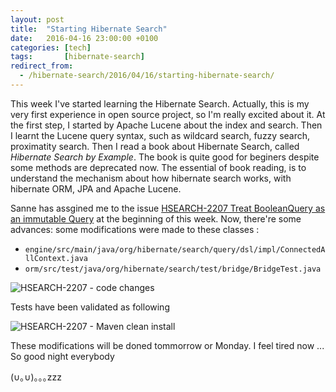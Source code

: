 ```yaml
---
layout: post
title:  "Starting Hibernate Search"
date:   2016-04-16 23:00:00 +0100
categories: [tech]
tags:       [hibernate-search]
redirect_from:
  - /hibernate-search/2016/04/16/starting-hibernate-search/
---
```



This week I've started learning the Hibernate Search. Actually, this is my
very first experience in open source project, so I'm really excited about it.
At the first step, I started by Apache Lucene about the index and search.
Then I learnt the Lucene query syntax, such as wildcard search, fuzzy search,
proximatity search. Then I read a book about Hibernate Search, called 
_Hibernate Search by Example_. The book is quite good for beginers despite
some methods are deprecated now. The essential of book reading, is to 
understand the mechanism about how hibernate search works, with hibernate ORM, 
JPA and Apache Lucene.

<!--more-->

Sanne has assgined me to the issue [HSEARCH-2207 Treat BooleanQuery as an 
immutable Query][HS2207] at the beginning of this week. Now, there're some
advances: some modifications were made to these classes :

* `engine/src/main/java/org/hibernate/search/query/dsl/impl/ConnectedAllContext.java`
* `orm/src/test/java/org/hibernate/search/test/bridge/BridgeTest.java`

<img src="{{ site.url }}/assets/20160417-hsearch-2207-code-changes.png" alt="HSEARCH-2207 - code changes">

Tests have been validated as following

<img src="{{ site.url }}/assets/20140417-hsearch-2207-maven-result.png" alt="HSEARCH-2207 - Maven clean install">

These modifications will be doned tommorrow or Monday. 
I feel tired now ... So good night everybody

(∪｡∪)｡｡｡zzz

[HS2207]: https://hibernate.atlassian.net/browse/HSEARCH-2207
